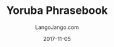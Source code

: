 ---
setID: 30
path: /product/yoruba-phrasebook-and-dictionary
date: 2017-11-05
language: Yoruba
title: Yoruba Phrasebook
productImage: 'langojango-yoruba-language-phrasebook.png'
bookCoverImage: 'illustration2.png'
altText: 'yoruba-language-phrasebook'
description: [
  {
    text: "The Yoruba phrasebook and dictionary by Langojango provides 3,000 Yoruba words and phrases at your fingertips. Learn (or look up) all of the essential Yoruba words and phrases you need as a tourist, business traveler, or student. Quickly find the words you need to get around, express your opinions, and communicate efffectively in Yoruba."
  },
  {
    text: "Listen to audio recordings of every single word and phrase everwhere you have internet access. No need to download a special application. Simply connect with JangoBot, the Langojango chatbot, over the messaging app you already use (like Facebook Messenger, WhatsApp, Telegram, and more)"
  },
  {
    text: "Simply ask JangoBot, by text or voice, to pull up the phrase you want to hear. Within a few seconds, you'll be messaged back with a recording of a native Yoruba speaker repeating the word or phrase 3 times. You can replay the recording as many times as you need. By reading and listening and speaking, you'll retain more of what you learn and become a more confident Yoruba speaker quickly. "
  },
  {
    text: "JangoBot's 3,000 word two-way dictionary skill is free to use with your purchase of a book or ebook and doesn't require an ongoing subscription."
  }
]  

# SEO
seoTitle: 'Yoruba Phrasebook and Dictionary - Langojango'
seoDescription: 'The Yoruba phrasebook and dictionary by Langojango provides 3,000 Yoruba words and phrases at your fingertips. Learn all of the essential Yoruba vocabulary you need as a tourist, business traveler, or student - and hear every word pronounced online by native Yoruba speakers.'
canonical: 'https://www.langojango.com/product/yoruba-phrasebook-and-dictionary'
ogUrl: 'https://www.langojango.com/product/yoruba-phrasebook-and-dictionary'
ogTitle: 'Yoruba Phrasebook and Dictionary - Langojango'
ogDescription: 'The Yoruba phrasebook and dictionary by Langojango provides 3,000 Yoruba words and phrases at your fingertips. Learn all of the essential Yoruba vocabulary you need as a tourist, business traveler, or student - and hear every word pronounced online by native Yoruba speakers.'
ogImageUrl: 'langojango-yoruba-language-phrasebook.png'
ogImageWidth: '1205'
ogImageHeight: '1797'
ogImageAlt: 'Yoruba Phrasebook and Dictionary'
siteName: 'LangoJango.com'
twitterHandle: '@langojango'
twitterSite: '@langojango'
twitterCardType: 'summary_large_image'

availability: Coming Soon
ISBN13: 0000000000000
ISBN10: 0000000000
author: LangoJango.com
pageCount: 500
dimensions: 4 x 6 (152mm x 102mm)
---